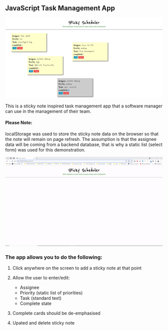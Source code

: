 ## JavaScript Task Management App
![](task-management-app-hero-image.png)

This is a sticky note inspired task management app that a software manager can use in the management of their team.

#### Please Note: 
localStorage was used to store the sticky note data on the browser so that the note will remain on page refresh. The assumption is that the assignee data will be coming from a backend database, that is why a static list (select form) was used for this demonstration.

![](preview.gif)

### The app allows you to do the following:

1. Click anywhere on the screen to add a sticky note at that point

2. Allow the user to enter/edit:
    - Assignee
    - Priority (static list of priorities)
    - Task (standard text)
    - Complete state

3. Complete cards should be de-emphasised 

4. Upated and delete sticky note
